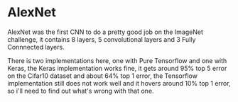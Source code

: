# AlexNet

AlexNet was the first CNN to do a pretty good job on the ImageNet challenge, it contains 8 layers, 5 convolutional layers 
and 3 Fully Connnected layers. 

There is two implementations here, one with Pure Tensorflow and one with Keras, the Keras implementation works fine, it gets
around 95% top 5 error on the Cifar10 dataset and about 64% top 1 error, the Tensorflow implementation still does not work well 
and it hovers around 10% top 1 error, so i'll need to find out what's wrong with that one.